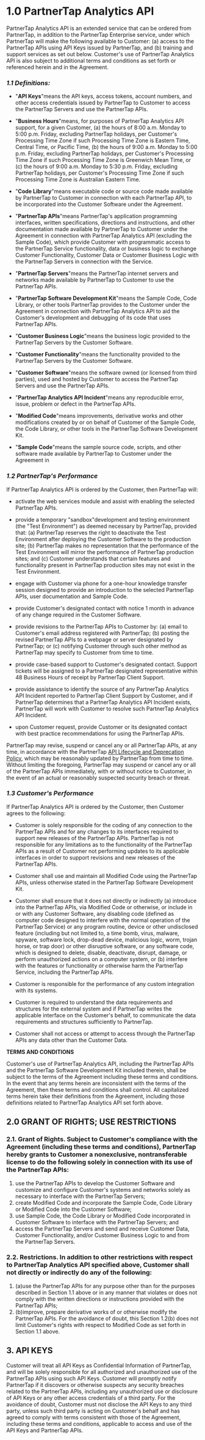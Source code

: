 # 1.0 PartnerTap Analytics API

PartnerTap Analytics API is an extended service that can be ordered from PartnerTap, in addition to the PartnerTap Enterprise service, under which PartnerTap will make the following available to Customer: (a) access to the PartnerTap APIs using API Keys issued by PartnerTap, and (b) training and support services as set out below. Customer's use of PartnerTap Analytics API is also subject to additional terms and conditions as set forth or referenced herein and in the Agreement.

### _1.1 Definitions:_

* "**API Keys**"means the API keys, access tokens, account numbers, and other access credentials issued by PartnerTap to Customer to access the PartnerTap Servers and use the PartnerTap APIs.

* "**Business Hours**"means, for purposes of PartnerTap Analytics API support, for a given Customer, (a) the hours of 8:00 a.m. Monday to 5:00 p.m. Friday, excluding PartnerTap holidays, per Customer's Processing Time Zone if such Processing Time Zone is Eastern Time, Central Time, or Pacific Time, (b) the hours of 9:00 a.m. Monday to 5:00 p.m. Friday, excluding PartnerTap holidays, per Customer's Processing Time Zone if such Processing Time Zone is Greenwich Mean Time, or (c) the hours of 9:00 a.m. Monday to 5:30 p.m. Friday, excluding PartnerTap holidays, per Customer's Processing Time Zone if such Processing Time Zone is Australian Eastern Time.

* "**Code Library**"means executable code or source code made available by PartnerTap to Customer in connection with each PartnerTap API, to be incorporated into the Customer Software under the Agreement.

* "**PartnerTap APIs**"means PartnerTap's application programming interfaces, written specifications, directions and instructions, and other documentation made available by PartnerTap to Customer under the Agreement in connection with PartnerTap Analytics API (excluding the Sample Code), which provide Customer with programmatic access to the PartnerTap Service functionality, data or business logic to exchange Customer Functionality, Customer Data or Customer Business Logic with the PartnerTap Servers in connection with the Service.

* "**PartnerTap Servers**"means the PartnerTap internet servers and networks made available by PartnerTap to Customer to use the PartnerTap APIs.

* "**PartnerTap Software Development Kit**"means the Sample Code, Code Library, or other tools PartnerTap provides to the Customer under the Agreement in connection with PartnerTap Analytics API to aid the Customer's development and debugging of its code that uses PartnerTap APIs.

* "**Customer Business Logic**"means the business logic provided to the PartnerTap Servers by the Customer Software.

* "**Customer Functionality**"means the functionality provided to the PartnerTap Servers by the Customer Software.

* "**Customer Software**"means the software owned (or licensed from third parties), used and hosted by Customer to access the PartnerTap Servers and use the PartnerTap APIs.

* "**PartnerTap Analytics API Incident**"means any reproducible error, issue, problem or defect in the PartnerTap APIs.

* "**Modified Code**"means improvements, derivative works and other modifications created by or on behalf of Customer of the Sample Code, the Code Library, or other tools in the PartnerTap Software Development Kit.

* "**Sample Code**"means the sample source code, scripts, and other software made available by PartnerTap to Customer under the Agreement in

### _1.2 PartnerTap's Performance_

If PartnerTap Analytics API is ordered by the Customer, then PartnerTap will:

* activate the web services module and assist with enabling the selected PartnerTap APIs.

* provide a temporary &quot;sandbox"development and testing environment (the &quot;Test Environment&quot;) as deemed necessary by PartnerTap, provided that: (a) PartnerTap reserves the right to deactivate the Test Environment after deploying the Customer Software to the production site; (b) PartnerTap makes no representation that the performance of the Test Environment will mirror the performance of PartnerTap production sites; and (c) Customer understands that certain features and functionality present in PartnerTap production sites may not exist in the Test Environment.

* engage with Customer via phone for a one-hour knowledge transfer session designed to provide an introduction to the selected PartnerTap APIs, user documentation and Sample Code.

* provide Customer's designated contact with notice 1 month in advance of any change required in the Customer Software.

* provide revisions to the PartnerTap APIs to Customer by: (a) email to Customer's email address registered with PartnerTap; (b) posting the revised PartnerTap APIs to a webpage or server designated by PartnerTap; or (c) notifying Customer through such other method as PartnerTap may specify to Customer from time to time.

* provide case-based support to Customer's designated contact. Support tickets will be assigned to a PartnerTap designated representative within 48 Business Hours of receipt by PartnerTap Client Support.

* provide assistance to identify the source of any PartnerTap Analytics API Incident reported to PartnerTap Client Support by Customer, and if PartnerTap determines that a PartnerTap Analytics API Incident exists, PartnerTap will work with Customer to resolve such PartnerTap Analytics API Incident.

* upon Customer request, provide Customer or its designated contact with best practice recommendations for using the PartnerTap APIs.

PartnerTap may revise, suspend or cancel any or all PartnerTap APIs, at any time, in accordance with the PartnerTap [API Lifecycle and Deprecation Policy](https://github.com/partnertap/partnertap-analytics-api/blob/master/api_deprecation_policy.md), which may be reasonably updated by PartnerTap from time to time. Without limiting the foregoing, PartnerTap may suspend or cancel any or all of the PartnerTap APIs immediately, with or without notice to Customer, in the event of an actual or reasonably suspected security breach or threat.

### _1.3 Customer's Performance_

If PartnerTap Analytics API is ordered by the Customer, then Customer agrees to the following:

* Customer is solely responsible for the coding of any connection to the PartnerTap APIs and for any changes to its interfaces required to support new releases of the PartnerTap APIs. PartnerTap is not responsible for any limitations as to the functionality of the PartnerTap APIs as a result of Customer not performing updates to its applicable interfaces in order to support revisions and new releases of the PartnerTap APIs.

* Customer shall use and maintain all Modified Code using the PartnerTap APIs, unless otherwise stated in the PartnerTap Software Development Kit.

* Customer shall ensure that it does not directly or indirectly (a) introduce into the PartnerTap APIs, via Modified Code or otherwise, or include in or with any Customer Software, any disabling code (defined as computer code designed to interfere with the normal operation of the PartnerTap Service) or any program routine, device or other undisclosed feature (including but not limited to, a time bomb, virus, malware, spyware, software lock, drop-dead device, malicious logic, worm, trojan horse, or trap door) or other disruptive software, or any software code, which is designed to delete, disable, deactivate, disrupt, damage, or perform unauthorized actions on a computer system, or (b) interfere with the features or functionality or otherwise harm the PartnerTap Service, including the PartnerTap APIs.

* Customer is responsible for the performance of any custom integration with its systems.

* Customer is required to understand the data requirements and structures for the external system and if PartnerTap writes the applicable interface on the Customer's behalf, to communicate the data requirements and structures sufficiently to PartnerTap.

* Customer shall not access or attempt to access through the PartnerTap APIs any data other than the Customer Data.

**TERMS AND CONDITIONS**

Customer's use of PartnerTap Analytics API, including the PartnerTap APIs and the PartnerTap Software Development Kit included therein, shall be subject to the terms of the Agreement including these terms and conditions. In the event that any terms herein are inconsistent with the terms of the Agreement, then these terms and conditions shall control. All capitalized terms herein take their definitions from the Agreement, including those definitions related to PartnerTap Analytics API set forth above.

## **2.0 GRANT OF RIGHTS; USE RESTRICTIONS**

### **2.1.** Grant of Rights. Subject to Customer's compliance with the Agreement (including these terms and conditions), PartnerTap hereby grants to Customer a nonexclusive, nontransferable license to do the following solely in connection with its use of the PartnerTap APIs:

1. use the PartnerTap APIs to develop the Customer Software and customize and configure Customer's systems and networks solely as necessary to interface with the PartnerTap Servers;
2. create Modified Code and incorporate the Sample Code, Code Library or Modified Code into the Customer Software;
3. use Sample Code, the Code Library or Modified Code incorporated in Customer Software to interface with the PartnerTap Servers; and
4. access the PartnerTap Servers and send and receive Customer Data, Customer Functionality, and/or Customer Business Logic to and from the PartnerTap Servers.

### **2.2.** Restrictions. In addition to other restrictions with respect to PartnerTap Analytics API specified above, Customer shall not directly or indirectly do any of the following:

1. (a)use the PartnerTap APIs for any purpose other than for the purposes described in Section 1.1 above or in any manner that violates or does not comply with the written directions or instructions provided with the PartnerTap APIs;
2. (b)improve, prepare derivative works of or otherwise modify the PartnerTap APIs. For the avoidance of doubt, this Section 1.2(b) does not limit Customer's rights with respect to Modified Code as set forth in Section 1.1 above.

## **3. API KEYS**

Customer will treat all API Keys as Confidential Information of PartnerTap, and will be solely responsible for all authorized and unauthorized use of the PartnerTap APIs using such API Keys. Customer will promptly notify PartnerTap if it discovers or otherwise suspects any security breaches related to the PartnerTap APIs, including any unauthorized use or disclosure of API Keys or any other access credentials of a third party. For the avoidance of doubt, Customer must not disclose the API Keys to any third party, unless such third party is acting on Customer's behalf and has agreed to comply with terms consistent with those of the Agreement, including these terms and conditions, applicable to access and use of the API Keys and PartnerTap APIs.
